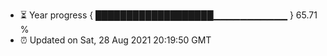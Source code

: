 - ⏳ Year progress { ███████████████████▁▁▁▁▁▁▁▁▁▁▁ } 65.71 %
- ⏰ Updated on Sat, 28 Aug 2021 20:19:50 GMT


